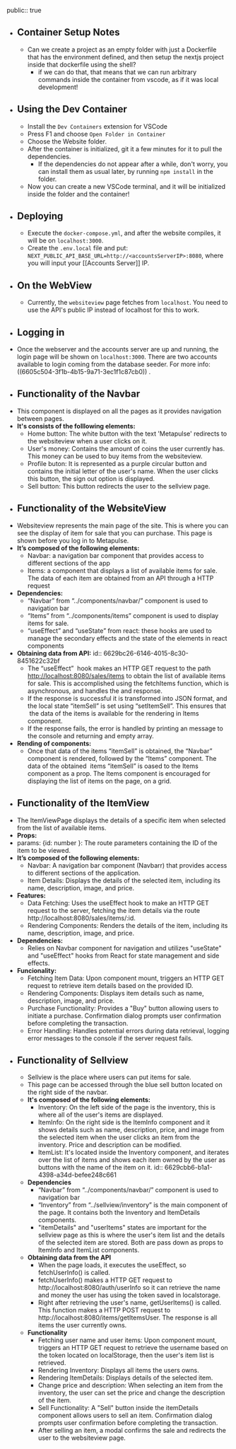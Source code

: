 public:: true

- ## Container Setup Notes
	- Can we create a project as an empty folder with just a Dockerfile that has the environment defined, and then setup the nextjs project inside that dockerfile using the shell?
		- if we can do that, that means that we can run arbitrary commands inside the container from vscode, as if it was local development!
- ## Using the Dev Container
	- Install the `Dev Containers` extension for VSCode
	- Press F1 and choose `Open Folder in Container`
	- Choose the Website folder.
	- After the container is initialized, git it a few minutes for it to pull the dependencies.
		- If the dependencies do not appear after a while, don't worry, you can install them as usual later, by running `npm install` in the folder.
	- Now you can create a new VSCode terminal, and it will be initialized inside the folder and the container!
- ## Deploying
	- Execute the `docker-compose.yml`, and after the website compiles, it will be on `localhost:3000`.
	- Create the `.env.local` file and put: `NEXT_PUBLIC_API_BASE_URL=http://<accountsServerIP>:8080`, where you will input your [[Accounts Server]] IP.
- ## On the WebView
	- Currently, the `websiteview` page fetches from `localhost`. You need to use the API's public IP instead of localhost for this to work.
- ## Logging in
- Once the webserver and the accounts server are up and running, the login page will be shown on `localhost:3000`. There are two accounts available to login coming from the database seeder. For more info: ((6605c504-3f1b-4b15-9a71-3ec1f1c87cb0)) .
- ## Functionality of the Navbar
- This component is displayed on all the pages as it provides navigation between pages.
- **It's consists of the folllowing elements:**
	- Home button: The white button with the text 'Metapulse' redirects to the websiteview when a user clicks on it.
	- User's money: Contains the amount of coins the user currently has. This money can be used to buy items from the websiteview.
	- Profile buton: It is represented as a purple circular button and contains the initial letter of the user's name. When the user clicks this button, the sign out option is displayed.
	- Sell button: This button redirects the user to the sellview page.
- ## Functionality of the  WebsiteView
- Websiteview represents the main page of the site. This is where you can see the display of item for sale that you can purchase. This page is shown before you log in to Metapulse.
- **It’s composed of the following elements:**
	- Navbar: a navigation bar component that provides access to different sections of the app
	- Items: a component that displays a list of available items for sale. The data of each
	  item are obtained from an API through a HTTP request
- **Dependencies:**
	- “Navbar” from “../components/navbar/” component is used to navigation bar
	- “Items” from “../components/items” component is used to display items for sale.
	- “useEffect” and “useState” from react: these hooks are used to manage the secondary effects and the state of the elements in react components
- **Obtaining data from API:**
  id:: 6629bc26-6146-4015-8c30-8451622c32bf
	- The “useEffect”  hook makes an HTTP GET request to the path [http://localhost:8080/sales/items](http://localhost:8080/sales/items) to obtain the list of available items for sale. This is accomplished using the fetchItems function, which is asynchronous, and handles the and response.
	- If the response is successful it is transformed into JSON format, and the local state
	  “itemSell” is set using “setItemSell”. This ensures that  the data of the items is available for the rendering in Items component.
	- If the response fails, the error is handled by printing an message to the console and returning and empty array.
- **Rending of components:**
	- Once that data of the items “itemSell” is obtained, the “Navbar” component is rendered,
	  followed by the “Items” component. The data of the obtained  items “itemSell” is oased to the Items component as a prop. The Items component is encouraged for displaying the list of items on the page, on a grid.
- ## Functionality of the  ItemView
- The ItemViewPage displays the details of a specific item when selected from the list of available items.
- **Props:**
- params: {id: number }: The route parameters containing the ID of the item to be viewed.
- **It’s composed of the following elements:**
	- Navbar: A navigation bar component (Navbarr) that provides access to different sections of the application.
	- Item Details: Displays the details of the selected item, including its name, description, image, and price.
- **Features:**
	- Data Fetching: Uses the useEffect hook to make an HTTP GET request to the server, fetching the item details via the route http://localhost:8080/sales/items/:id.
	- Rendering Components: Renders the details of the item, including its name, description, image, and price.
- **Dependencies:**
	- Relies on Navbar component for navigation and utilizes "useState" and "useEffect" hooks from React for state management and side effects.
- **Funcionality:**
	- Fetching Item Data: Upon component mount, triggers an HTTP GET request to retrieve item details based on the provided ID.
	- Rendering Components: Displays item details such as name, description, image, and price.
	- Purchase Functionality: Provides a "Buy" button allowing users to initiate a purchase. Confirmation dialog prompts user confirmation before completing the transaction.
	- Error Handling: Handles potential errors during data retrieval, logging error messages to the console if the server request fails.
- ## Functionality of Sellview
	- Sellview is the place where users can put items for sale.
	- This page can be accessed through the blue sell button located on the right side of the navbar.
	- **It's composed of the following elements:**
		- Inventory: On the left side of the page is the inventory, this is where all of the user's items are displayed.
		- ItemInfo: On the right side is the ItemInfo component and it shows details such as name, description, price, and image from the selected item when the user clicks an item from the inventory. Price and description can be modified.
		- ItemList: It's located inside the Inventory component, and iterates over the list of items and shows each item owned by the user as buttons with the name of the item on it.
		  id:: 6629cbb6-b1a1-4398-a34d-befee248c661
	- **Dependencies**
		- “Navbar” from “../components/navbar/” component is used to navigation bar
		- “Inventory” from “../sellview/inventory” is the main component of the page. It contains both the Inventory and ItemDetails components.
		- "itemDetails" and "userItems" states are important for the sellview page as this is where the user's item list and the details of the selected item are stored. Both are pass down as props to ItemInfo and ItemList components.
	- **Obtaining data from the API**
		- When the page loads, it executes the useEffect, so fetchUserInfo() is called.
		- fetchUserInfo() makes a HTTP GET request to http://localhost:8080/auth/userInfo so it can retrieve the name and money the user has using the token saved in localstorage.
		- Right after retrieving the user's name, getUserItems() is called. This function makes a HTTP POST request to http://localhost:8080/items/getItemsUser. The response is all items the user currently owns.
	- **Functionality**
		- Fetching user name and user items: Upon component mount, triggers an HTTP GET request to retrieve the username based on the token located on localStorage, then the user's item list is retrieved.
		- Rendering Inventory: Displays all items the users owns.
		- Rendering ItemDetails: Displays details of the selected item.
		- Change price and description: When selecting an item from the inventory, the user can set the price and change the description of the item.
		- Sell Functionality: A "Sell" button inside the itemDetails component allows users to sell an item. Confirmation dialog prompts user confirmation before completing the transaction.
		- After selling an item, a modal confirms the sale and redirects the user to the websiteview page.